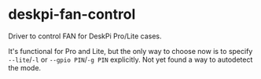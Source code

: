 # deskpi-fan-control

Driver to control FAN for DeskPi Pro/Lite cases.

It's functional for Pro and Lite, but the only way to choose now is to specify `--lite`/`-l` or `--gpio PIN`/`-g PIN` explicitly.
Not yet found a way to autodetect the mode.
